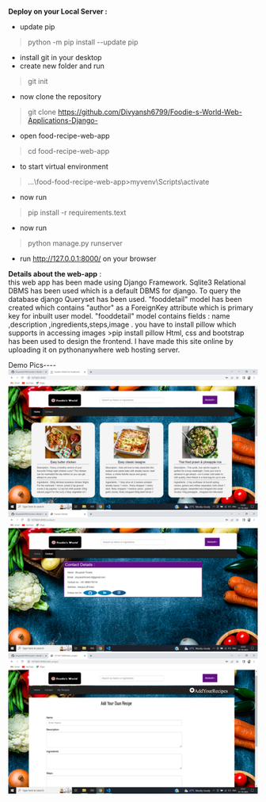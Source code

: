   **Deploy on your Local Server :** 
   * update pip 
   >python -m pip install --update pip
   * install git in your desktop
   * create new folder and run
   >git init
   * now clone the repository
   >git clone https://github.com/Divyansh6799/Foodie-s-World-Web-Applications-Django-
   * open food-recipe-web-app
   >cd food-recipe-web-app
   * to start virtual environment 
   >...\food-food-recipe-web-app>myvenv\Scripts\activate
   * now run 
   >pip install -r requirements.text
   * now run 
   >python manage.py runserver
   * run http://127.0.0.1:8000/ on your browser 
  
  **Details about the web-app** :<br> 
    this web app has been made using Django Framework. Sqlite3 Relational DBMS has been used which is a default DBMS for django.
    To query the database django Queryset has been used. "fooddetail" model has been created which contains "author" as a ForeignKey  attribute which is primary key for inbuilt user model. "fooddetail" model contains fields : name ,description ,ingredients,steps,image .
    you have to install pillow which supports in accessing images
    >pip install pillow 
    Html, css and bootstrap has been used to design the frontend.
    I have made this site online by uploading it on pythonanywhere web hosting server.


Demo Pics----
![demo](https://github.com/Divyansh6799/Foodie-s-World-Web-Applications-Django-/blob/master/Screenshot%20(11).png)
![demo](https://github.com/Divyansh6799/Foodie-s-World-Web-Applications-Django-/blob/master/Demo/Screenshot%20(12).png)
![demo](https://github.com/Divyansh6799/Foodie-s-World-Web-Applications-Django-/blob/master/Demo/Screenshot%20(14).png)

